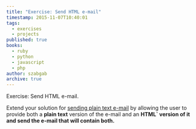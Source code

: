 ```yaml
---
title: "Exercise: Send HTML e-mail"
timestamp: 2015-11-07T10:40:01
tags:
  - exercises
  - projects
published: true
books:
  - ruby
  - python
  - javascript
  - php
author: szabgab
archive: true
---
```



Exercise: Send HTML e-mail.


Extend your solution for [sending plain text e-mail](/exercise-send-plain-text-email)
by allowing the user to provide both a <b>plain text</b> version of the e-mail and an <b>HTML` version of it
and send the e-mail that will contain both.


